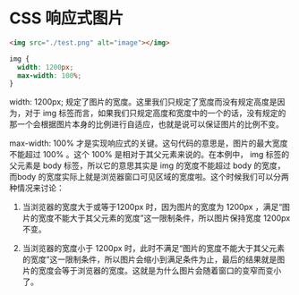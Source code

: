 # CSS 响应式图片

```html
<img src="./test.png" alt="image"></img>
```

```css
img {
  width: 1200px;
  max-width: 100%;
}
```

width: 1200px; 规定了图片的宽度。这里我们只规定了宽度而没有规定高度是因为，对于 img 标签而言，如果我们只规定高度和宽度中的一个的话，没有规定的那一个会根据图片本身的比例进行自适应，也就是说可以保证图片的比例不变。

max-width: 100% 才是实现响应式的关键。这句代码的意思是，图片的最大宽度不能超过 100% 。这个 100% 是相对于其父元素来说的。在本例中， img 标签的父元素是 body 标签，所以它的意思其实是 img 的宽度不能超过 body 的宽度，而body 的宽度实际上就是浏览器窗口可见区域的宽度啦。这个时候我们可以分两种情况来讨论：

1. 当浏览器的宽度大于或等于1200px 时，因为图片的宽度为 1200px ，满足“图片的宽度不能大于其父元素的宽度”这一限制条件，所以图片保持宽度 1200px 不变。

2. 当浏览器的宽度小于 1200px 时，此时不满足“图片的宽度不能大于其父元素的宽度”这一限制条件，所以图片会缩小到满足条件为止，最后的结果就是图片的宽度会等于浏览器的宽度。这就是为什么图片会随着窗口的变窄而变小了。